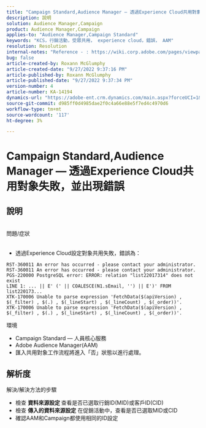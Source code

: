 ```yaml
---
title: "Campaign Standard,Audience Manager — 透過Experience Cloud共用對象失敗並出現錯誤"
description: 說明
solution: Audience Manager,Campaign
product: Audience Manager,Campaign
applies-to: "Audience Manager,Campaign Standard"
keywords: "KCS，行銷活動，受眾共用， experience cloud，錯誤， AAM"
resolution: Resolution
internal-notes: "Reference - : https://wiki.corp.adobe.com/pages/viewpage.action?pageId=1061261145#space-menu-link-content  Resolved in - https://jira.corp.adobe.com/browse/CAMP-34744"
bug: false
article-created-by: Roxann McGlumphy
article-created-date: "9/27/2022 9:37:16 PM"
article-published-by: Roxann McGlumphy
article-published-date: "9/27/2022 9:37:34 PM"
version-number: 4
article-number: KA-14194
dynamics-url: "https://adobe-ent.crm.dynamics.com/main.aspx?forceUCI=1&pagetype=entityrecord&etn=knowledgearticle&id=ba916c8a-ac3e-ed11-9db1-00224808613b"
source-git-commit: d985ff0d4985dae2f0c4a66e88e5f7ed4c4970d6
workflow-type: tm+mt
source-wordcount: '117'
ht-degree: 3%

---
```


# Campaign Standard,Audience Manager — 透過Experience Cloud共用對象失敗，並出現錯誤

## 說明

<br>問題/症狀<br><br>
- 透過Experience Cloud設定對象共用失敗，錯誤為：



```
RST-360011 An error has occurred - please contact your administrator.
RST-360011 An error has occurred - please contact your administrator.
PGS-220000 PostgreSQL error: ERROR: relation "list22017314" does not exist
LINE 1: ... || E' (' || COALESCE(N1.sEmail, '') || E')' FROM list220173...
XTK-170006 Unable to parse expression 'FetchData($(apiVersion) , $(_filter) , $(.) , $(_lineStart) , $(_lineCount) , $(_order))'.
XTK-170006 Unable to parse expression 'FetchData($(apiVersion) , $(_filter) , $(.) , $(_lineStart) , $(_lineCount) , $(_order))'.
```



環境
- Campaign Standard — 人員核心服務
- Adobe Audience Manager(AAM)
- 匯入共用對象工作流程將進入「否」狀態以進行處理。









## 解析度

解決/解決方法的步驟
- 檢查 <b>資料來源設定 </b>查看是否已選取行銷ID(MID)或客戶ID(CID)
- 檢查 <b>傳入的資料來源設定</b> 在促銷活動中，查看是否已選取MID或CID
- 確認AAM和Campaign都使用相同的ID設定











